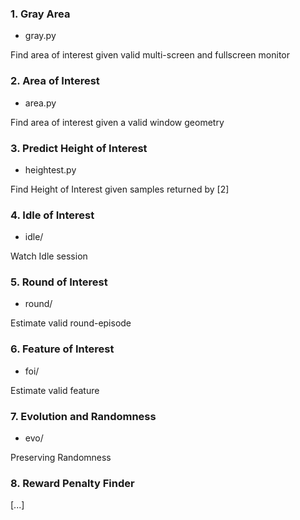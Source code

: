 
### 1. Gray Area

- gray.py

Find area of interest given valid multi-screen and fullscreen monitor

### 2. Area of Interest 

- area.py

Find area of interest given a valid window geometry

### 3. Predict Height of Interest

- heightest.py

Find Height of Interest given samples returned by [2]

### 4. Idle of Interest

- idle/

Watch Idle session

### 5. Round of Interest

- round/

Estimate valid round-episode

### 6. Feature of Interest

- foi/

Estimate valid feature

### 7. Evolution and Randomness

- evo/

Preserving Randomness

### 8. Reward Penalty Finder

[...]
